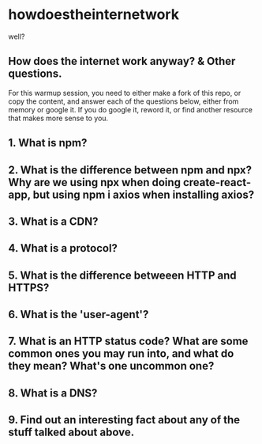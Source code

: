 # howdoestheinternetwork
well?

## How does the internet work anyway? & Other questions. 

For this warmup session, you need to either make a fork of this repo, or copy the content, and answer each of the questions below, either from memory or google it. If you do google it, reword it, or find another resource that makes more sense to you. 

## 1. What is npm? 



## 2. What is the difference between npm and npx? Why are we using npx when doing create-react-app, but using npm i axios when installing axios? 



## 3. What is a CDN? 



## 4. What is a protocol?



## 5. What is the difference betweeen HTTP and HTTPS? 



## 6. What is the 'user-agent'? 


## 7. What is an HTTP status code? What are some common ones you may run into, and what do they mean? What's one uncommon one?


## 8. What is a DNS? 


## 9. Find out an interesting fact about any of the stuff talked about above. 
